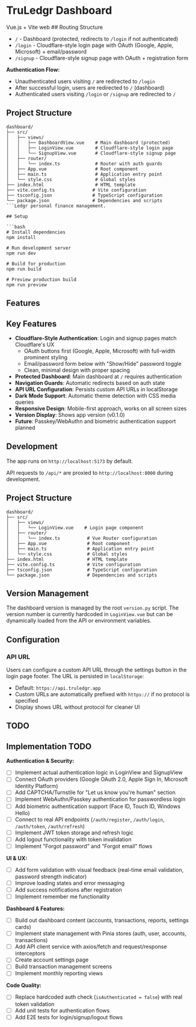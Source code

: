 # TruLedgr Dashboard

Vue.js + Vite web ## Routing Structure

- `/` - Dashboard (protected, redirects to `/login` if not authenticated)
- `/login` - Cloudflare-style login page with OAuth (Google, Apple, Microsoft) + email/password
- `/signup` - Cloudflare-style signup page with OAuth + registration form

**Authentication Flow:**
- Unauthenticated users visiting `/` are redirected to `/login`
- After successful login, users are redirected to `/` (dashboard)
- Authenticated users visiting `/login` or `/signup` are redirected to `/`

## Project Structure

```text
dashboard/
├── src/
│   ├── views/
│   │   ├── DashboardView.vue    # Main dashboard (protected)
│   │   ├── LoginView.vue        # Cloudflare-style login page
│   │   └── SignupView.vue       # Cloudflare-style signup page
│   ├── router/
│   │   └── index.ts             # Router with auth guards
│   ├── App.vue                  # Root component
│   ├── main.ts                  # Application entry point
│   └── style.css                # Global styles
├── index.html                   # HTML template
├── vite.config.ts              # Vite configuration
├── tsconfig.json               # TypeScript configuration
└── package.json                # Dependencies and scripts
```Ledgr personal finance management.

## Setup

```bash
# Install dependencies
npm install

# Run development server
npm run dev

# Build for production
npm run build

# Preview production build
npm run preview
```

## Features

## Key Features

- **Cloudflare-Style Authentication**: Login and signup pages match Cloudflare's UX
  - OAuth buttons first (Google, Apple, Microsoft) with full-width prominent styling
  - Email/password form below with "Show/Hide" password toggle
  - Clean, minimal design with proper spacing
- **Protected Dashboard**: Main dashboard at `/` requires authentication
- **Navigation Guards**: Automatic redirects based on auth state
- **API URL Configuration**: Persists custom API URLs in localStorage
- **Dark Mode Support**: Automatic theme detection with CSS media queries
- **Responsive Design**: Mobile-first approach, works on all screen sizes
- **Version Display**: Shows app version (v0.1.0)
- **Future**: Passkey/WebAuthn and biometric authentication support planned

## Development

The app runs on `http://localhost:5173` by default.

API requests to `/api/*` are proxied to `http://localhost:8000` during development.

## Project Structure

```
dashboard/
├── src/
│   ├── views/
│   │   └── LoginView.vue    # Login page component
│   ├── router/
│   │   └── index.ts          # Vue Router configuration
│   ├── App.vue               # Root component
│   ├── main.ts               # Application entry point
│   └── style.css             # Global styles
├── index.html                # HTML template
├── vite.config.ts            # Vite configuration
├── tsconfig.json             # TypeScript configuration
└── package.json              # Dependencies and scripts
```

## Version Management

The dashboard version is managed by the root `version.py` script. The version number is currently hardcoded in `LoginView.vue` but can be dynamically loaded from the API or environment variables.

## Configuration

### API URL

Users can configure a custom API URL through the settings button in the login page footer. The URL is persisted in `localStorage`:

- Default: `https://api.truledgr.app`
- Custom URLs are automatically prefixed with `https://` if no protocol is specified
- Display shows URL without protocol for cleaner UI

## TODO

## Implementation TODO

**Authentication & Security:**
- [ ] Implement actual authentication logic in LoginView and SignupView
- [ ] Connect OAuth providers (Google OAuth 2.0, Apple Sign In, Microsoft Identity Platform)
- [ ] Add CAPTCHA/Turnstile for "Let us know you're human" section
- [ ] Implement WebAuthn/Passkey authentication for passwordless login
- [ ] Add biometric authentication support (Face ID, Touch ID, Windows Hello)
- [ ] Connect to real API endpoints (`/auth/register`, `/auth/login`, `/auth/token`, `/auth/refresh`)
- [ ] Implement JWT token storage and refresh logic
- [ ] Add logout functionality with token invalidation
- [ ] Implement "Forgot password" and "Forgot email" flows

**UI & UX:**
- [ ] Add form validation with visual feedback (real-time email validation, password strength indicator)
- [ ] Improve loading states and error messaging
- [ ] Add success notifications after registration
- [ ] Implement remember me functionality

**Dashboard & Features:**
- [ ] Build out dashboard content (accounts, transactions, reports, settings cards)
- [ ] Implement state management with Pinia stores (auth, user, accounts, transactions)
- [ ] Add API client service with axios/fetch and request/response interceptors
- [ ] Create account settings page
- [ ] Build transaction management screens
- [ ] Implement monthly reporting views

**Code Quality:**
- [ ] Replace hardcoded auth check (`isAuthenticated = false`) with real token validation
- [ ] Add unit tests for authentication flows
- [ ] Add E2E tests for login/signup/logout flows
